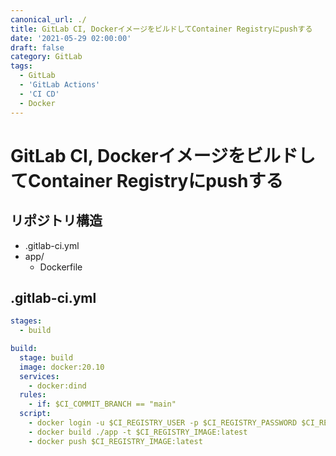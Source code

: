```yaml
---
canonical_url: ./
title: GitLab CI, DockerイメージをビルドしてContainer Registryにpushする
date: '2021-05-29 02:00:00'
draft: false
category: GitLab
tags:
  - GitLab
  - 'GitLab Actions'
  - 'CI CD'
  - Docker
---
```


# GitLab CI, DockerイメージをビルドしてContainer Registryにpushする

## リポジトリ構造

- .gitlab-ci.yml
- app/
  - Dockerfile


## .gitlab-ci.yml

```yaml
stages:
  - build

build:
  stage: build
  image: docker:20.10
  services:
    - docker:dind
  rules:
    - if: $CI_COMMIT_BRANCH == "main"
  script:
    - docker login -u $CI_REGISTRY_USER -p $CI_REGISTRY_PASSWORD $CI_REGISTRY
    - docker build ./app -t $CI_REGISTRY_IMAGE:latest
    - docker push $CI_REGISTRY_IMAGE:latest
```
